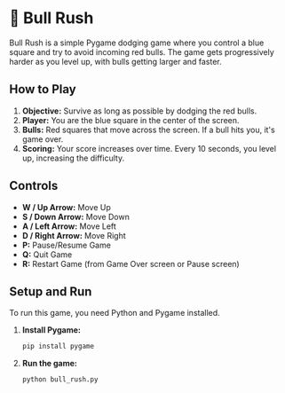# 🐂 Bull Rush

Bull Rush is a simple Pygame dodging game where you control a blue square and try to avoid incoming red bulls. The game gets progressively harder as you level up, with bulls getting larger and faster.

## How to Play

1.  **Objective:** Survive as long as possible by dodging the red bulls.
2.  **Player:** You are the blue square in the center of the screen.
3.  **Bulls:** Red squares that move across the screen. If a bull hits you, it's game over.
4.  **Scoring:** Your score increases over time. Every 10 seconds, you level up, increasing the difficulty.

## Controls

*   **W / Up Arrow:** Move Up
*   **S / Down Arrow:** Move Down
*   **A / Left Arrow:** Move Left
*   **D / Right Arrow:** Move Right
*   **P:** Pause/Resume Game
*   **Q:** Quit Game
*   **R:** Restart Game (from Game Over screen or Pause screen)

## Setup and Run

To run this game, you need Python and Pygame installed.

1.  **Install Pygame:**
    ```bash
    pip install pygame
    ```
2.  **Run the game:**
    ```bash
    python bull_rush.py
    ```
